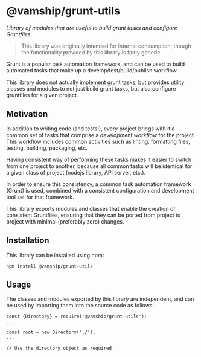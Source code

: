 # @vamship/grunt-utils
_Library of modules that are useful to build grunt tasks and configure
Gruntfiles._

>This library was originally intended for internal consumption, though the
>functionality provided by this library is fairly generic.

Grunt is a popular task automation framework, and can be used to build
automated tasks that make up a develop/test/build/publish workflow.

This library does not actually implement grunt tasks, but provides utility
classes and modules to not just build grunt tasks, but also configure
gruntfiles for a given project.

## Motivation
In addition to writing code (and tests!), every project brings with it a common
set of tasks that comprise a _development workflow_ for the project. This
workflow includes common activities such as linting, formatting files, testing,
building, packaging, etc.

Having consistent way of performing these tasks makes it easier to switch from
one project to another, because all common tasks will be identical for a given
class of project (nodejs library, API server, etc.).

In order to ensure this consistency, a common task automation framework (Grunt)
is used, combined with a consistent configuration and development tool set for
that framework.

This library exports modules and classes that enable the creation of
consistent Gruntfiles, ensuring that they can be ported from project to project
with minimal (preferably zero) changes.

## Installation
This library can be installed using npm:
```
npm install @vamship/grunt-utils
```

## Usage
The classes and modules exported by this library are independent, and can be
used by importing them into the source code as follows:
```
const {Directory} = require('@vamship/grunt-utils');
...

const root = new Directory('./');
...

// Use the directory object as required

```
